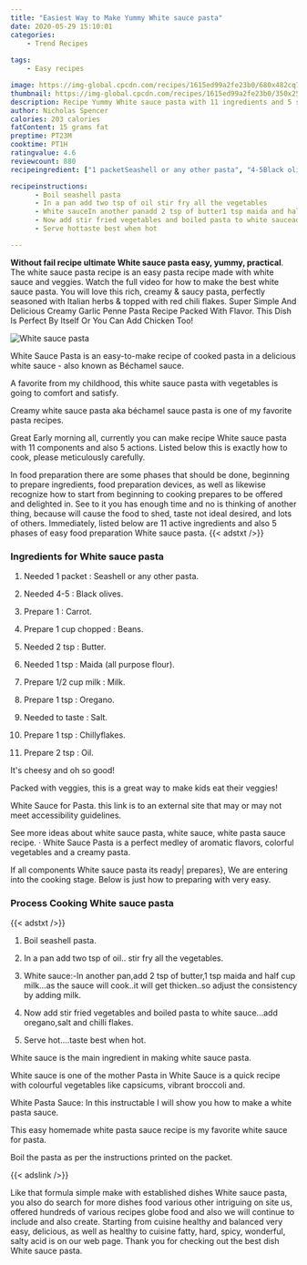 ```yaml
---
title: "Easiest Way to Make Yummy White sauce pasta"
date: 2020-05-29 15:10:01
categories:
    - Trend Recipes
    
tags:
    - Easy recipes

image: https://img-global.cpcdn.com/recipes/1615ed99a2fe23b0/680x482cq70/white-sauce-pasta-recipe-main-photo.jpg
thumbnail: https://img-global.cpcdn.com/recipes/1615ed99a2fe23b0/350x250cq70/white-sauce-pasta-recipe-main-photo.jpg
description: Recipe Yummy White sauce pasta with 11 ingredients and 5 stages of easy cooking.
author: Nicholas Spencer
calories: 203 calories
fatContent: 15 grams fat
preptime: PT23M
cooktime: PT1H
ratingvalue: 4.6
reviewcount: 880
recipeingredient: ["1 packetSeashell or any other pasta", "4-5Black olives", "1Carrot", "1 cup choppedBeans", "2 tspButter", "1 tspMaida all purpose flour", "1/2 cup milkMilk", "1 tspOregano", "to tasteSalt", "1 tspChillyflakes", "2 tspOil"]

recipeinstructions: 
      - Boil seashell pasta 
      - In a pan add two tsp of oil stir fry all the vegetables 
      - White sauceIn another panadd 2 tsp of butter1 tsp maida and half cup milkas the sauce will cookit will get thickenso adjust the consistency by adding milk 
      - Now add stir fried vegetables and boiled pasta to white sauceadd oreganosalt and chilli flakes 
      - Serve hottaste best when hot

---
```




**Without fail recipe ultimate White sauce pasta easy, yummy, practical**. The white sauce pasta recipe is an easy pasta recipe made with white sauce and veggies. Watch the full video for how to make the best white sauce pasta. You will love this rich, creamy &amp; saucy pasta, perfectly seasoned with Italian herbs &amp; topped with red chili flakes. Super Simple And Delicious Creamy Garlic Penne Pasta Recipe Packed With Flavor. This Dish Is Perfect By Itself Or You Can Add Chicken Too!


![White sauce pasta](https://img-global.cpcdn.com/recipes/1615ed99a2fe23b0/680x482cq70/white-sauce-pasta-recipe-main-photo.jpg "White sauce pasta")



White Sauce Pasta is an easy-to-make recipe of cooked pasta in a delicious white sauce - also known as Béchamel sauce.

A favorite from my childhood, this white sauce pasta with vegetables is going to comfort and satisfy.

Creamy white sauce pasta aka béchamel sauce pasta is one of my favorite pasta recipes.


Great Early morning all, currently you can make recipe White sauce pasta with 11 components and also 5 actions. Listed below this is exactly how to cook, please meticulously carefully.

In food preparation there are some phases that should be done, beginning to prepare ingredients, food preparation devices, as well as likewise recognize how to start from beginning to cooking prepares to be offered and delighted in. See to it you has enough time and no is thinking of another thing, because will cause the food to shed, taste not ideal desired, and lots of others. Immediately, listed below are 11 active ingredients and also 5 phases of easy food preparation White sauce pasta.
{{< adstxt />}}

### Ingredients for White sauce pasta


1. Needed 1 packet : Seashell or any other pasta.

1. Needed 4-5 : Black olives.

1. Prepare 1 : Carrot.

1. Prepare 1 cup chopped : Beans.

1. Needed 2 tsp : Butter.

1. Needed 1 tsp : Maida (all purpose flour).

1. Prepare 1/2 cup milk : Milk.

1. Prepare 1 tsp : Oregano.

1. Needed to taste : Salt.

1. Prepare 1 tsp : Chillyflakes.

1. Prepare 2 tsp : Oil.


It&#39;s cheesy and oh so good!

Packed with veggies, this is a great way to make kids eat their veggies!

White Sauce for Pasta. this link is to an external site that may or may not meet accessibility guidelines.

See more ideas about white sauce pasta, white sauce, white pasta sauce recipe. · White Sauce Pasta is a perfect medley of aromatic flavors, colorful vegetables and a creamy pasta.


If all components White sauce pasta its ready| prepares}, We are entering into the cooking stage. Below is just how to preparing with very easy.

### Process Cooking White sauce pasta

{{< adstxt />}}


1. Boil seashell pasta.



1. In a pan add two tsp of oil.. stir fry all the vegetables.



1. White sauce:-In another pan,add 2 tsp of butter,1 tsp maida and half cup milk...as the sauce will cook..it will get thicken..so adjust the consistency by adding milk.



1. Now add stir fried vegetables and boiled pasta to white sauce...add oregano,salt and chilli flakes.



1. Serve hot....taste best when hot.




White sauce is the main ingredient in making white sauce pasta.

White sauce is one of the mother Pasta in White Sauce is a quick recipe with colourful vegetables like capsicums, vibrant broccoli and.

White Pasta Sauce: In this instructable I will show you how to make a white pasta sauce.

This easy homemade white pasta sauce recipe is my favorite white sauce for pasta.

Boil the pasta as per the instructions printed on the packet.


{{< adslink />}}

Like that formula simple make with established dishes White sauce pasta, you also do search for more dishes food various other intriguing on site us, offered hundreds of various recipes globe food and also we will continue to include and also create. Starting from cuisine healthy and balanced very easy, delicious, as well as healthy to cuisine fatty, hard, spicy, wonderful, salty acid is on our web page. Thank you for checking out the best dish White sauce pasta.

